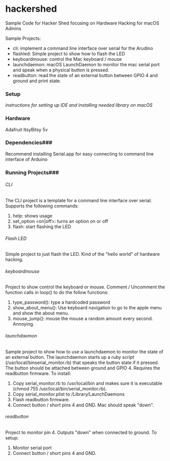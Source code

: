 # hackershed
Sample Code for Hacker Shed focusing on Hardware Hacking for macOS Admins

Sample Projects:

* cli: implement a command line interface over serial for the Arudino
* flashled: Simple project to show how to flash the LED
* keyboardmouse: control the Mac keyboard / mouse
* launchdaemon: macOS LaunchDaemon to monitor the mac serial port and speak when a physical button is pressed.
* readbutton: read the state of an external button between GPIO 4 and ground and print state.

 
### Setup
*instructions for setting up IDE and installing needed library on macOS*

### Hardware
Adafruit ItsyBitsy 5v

### Dependencies###
Recommend installing Serial.app for easy connecting to command line interface of Arduino

### Running Projects###

###### CLI
The CLI project is a template for a command line interface over serial.  Supports the following commands:

1. help: shows usage
1. set_option <on|off>: turns an option on or off
1. flash: start flashing the LED


###### Flash LED
Simple project to just flash the LED. Kind of the "hello world" of hardware hacking.

###### keyboardmouse
Project to show control the keyboard or mouse. Comment / Uncomment the function calls in loop() to do the follow functions:

1. type_password(): type a hardcoded password 
1. show_about_menu(): Use keyboard navigation to go to the apple menu and show the about menu.
1. mouse_jump(): mouse the mouse a random amount every second. Annoying.

###### launchdaemon
Sample project to show how to use a launchdaemon to monitor the state of an external button. The launchdaemon starts up a ruby script (/usr/local/binserial_monitor.rb) that speaks the button state if it pressed. The button should be attached between ground and GPIO 4. Requires the readbutton firmware. To install:

1. Copy serial_monitor.rb to /usr/local/bin and makes sure it is executable (chmod 755 /usr/local/bin/serial_monitor.rb).
1. Copy serial_monitor.plist to /Library/LaunchDaemons
1. Flash readbutton firmware. 
1. Connect button / short pins 4 and GND. Mac should speak "down".

###### readbutton
Project to monitor pin 4. Outputs "down" when connected to ground. To setup:
1. Monitor serial port
1. Connect button / short pins 4 and GND.



